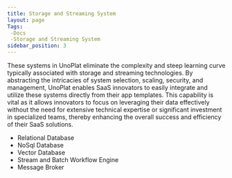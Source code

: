 ```yaml
---
title: Storage and Streaming System
layout: page
Tags:
 -Docs
 -Storage and Streaming System
sidebar_position: 3
---
```


These systems in UnoPlat eliminate the complexity and steep learning curve typically associated with storage and streaming technologies. By abstracting the intricacies of system selection, scaling, security, and management, UnoPlat enables SaaS innovators to easily integrate and utilize these systems directly from their app templates. This capability is vital as it allows innovators to focus on leveraging their data effectively without the need for extensive technical expertise or significant investment in specialized teams, thereby enhancing the overall success and efficiency of their SaaS solutions.

- Relational Database
- NoSql Database
- Vector Database
- Stream and Batch Workflow Engine
- Message Broker